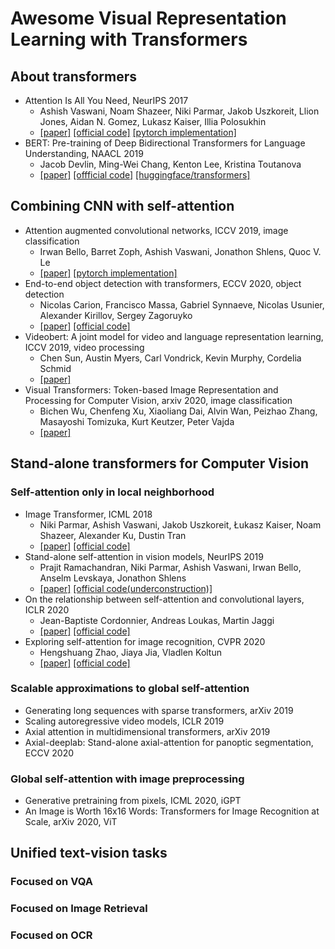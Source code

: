 # Awesome Visual Representation Learning with Transformers

## About transformers
- Attention Is All You Need, NeurIPS 2017
  - Ashish Vaswani, Noam Shazeer, Niki Parmar, Jakob Uszkoreit, Llion Jones, Aidan N. Gomez, Lukasz Kaiser, Illia Polosukhin
  - [[paper]](https://arxiv.org/abs/1706.03762) [[official code]](https://github.com/tensorflow/tensor2tensor) [[pytorch implementation]](https://github.com/jadore801120/attention-is-all-you-need-pytorch)
- BERT: Pre-training of Deep Bidirectional Transformers for Language Understanding, NAACL 2019
  - Jacob Devlin, Ming-Wei Chang, Kenton Lee, Kristina Toutanova
  - [[paper]](https://arxiv.org/abs/1810.04805) [[offficial code]](https://github.com/google-research/bert) [[huggingface/transformers]](https://github.com/huggingface/transformers)
  
## Combining CNN with self-attention
- Attention augmented convolutional networks, ICCV 2019, image classification
  - Irwan Bello, Barret Zoph, Ashish Vaswani, Jonathon Shlens, Quoc V. Le
  - [[paper]](https://arxiv.org/abs/1904.09925) [[pytorch implementation]](https://github.com/leaderj1001/Attention-Augmented-Conv2d)
- End-to-end object detection with transformers, ECCV 2020, object detection
  - Nicolas Carion, Francisco Massa, Gabriel Synnaeve, Nicolas Usunier, Alexander Kirillov, Sergey Zagoruyko
  - [[paper]](https://arxiv.org/abs/2005.12872) [[official code]](https://github.com/facebookresearch/detr)
- Videobert: A joint model for video and language representation learning, ICCV 2019, video processing
  - Chen Sun, Austin Myers, Carl Vondrick, Kevin Murphy, Cordelia Schmid
  - [[paper]](https://arxiv.org/abs/1904.01766)
- Visual Transformers: Token-based Image Representation and Processing for Computer Vision, arxiv 2020, image classification
  - Bichen Wu, Chenfeng Xu, Xiaoliang Dai, Alvin Wan, Peizhao Zhang, Masayoshi Tomizuka, Kurt Keutzer, Peter Vajda
  - [[paper]](https://arxiv.org/abs/2006.03677)

## Stand-alone transformers for Computer Vision
### Self-attention only in local neighborhood
- Image Transformer, ICML 2018
  - Niki Parmar, Ashish Vaswani, Jakob Uszkoreit, Łukasz Kaiser, Noam Shazeer, Alexander Ku, Dustin Tran
  - [[paper]](https://arxiv.org/abs/1802.05751) [[official code]](https://github.com/tensorflow/tensor2tensor)
- Stand-alone self-attention in vision models, NeurIPS 2019
  - Prajit Ramachandran, Niki Parmar, Ashish Vaswani, Irwan Bello, Anselm Levskaya, Jonathon Shlens
  - [[paper]](https://arxiv.org/abs/1906.05909) [[official code(underconstruction)]](https://github.com/google-research/google-research/tree/master/standalone_self_attention_in_vision_models)
- On the relationship between self-attention and convolutional layers, ICLR 2020
  - Jean-Baptiste Cordonnier, Andreas Loukas, Martin Jaggi
  - [[paper]](https://arxiv.org/abs/1911.03584) [[official code]](https://github.com/epfml/attention-cnn)
- Exploring self-attention for image recognition, CVPR 2020
  - Hengshuang Zhao, Jiaya Jia, Vladlen Koltun
  - [[paper]](https://arxiv.org/abs/2004.13621) [[official code]](https://github.com/hszhao/SAN)
### Scalable approximations to global self-attention
- Generating long sequences with sparse transformers, arXiv 2019
- Scaling autoregressive video models, ICLR 2019
- Axial attention in multidimensional transformers, arXiv 2019
- Axial-deeplab: Stand-alone axial-attention for panoptic segmentation, ECCV 2020
### Global self-attention with image preprocessing
- Generative pretraining from pixels, ICML 2020, iGPT
- An Image is Worth 16x16 Words: Transformers for Image Recognition at Scale, arXiv 2020, ViT

## Unified text-vision tasks
### Focused on VQA
### Focused on Image Retrieval
### Focused on OCR
